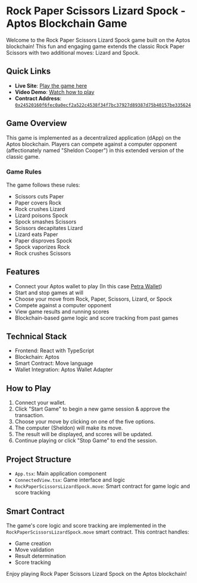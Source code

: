 
# Rock Paper Scissors Lizard Spock - Aptos Blockchain Game

Welcome to the Rock Paper Scissors Lizard Spock game built on the Aptos blockchain! This fun and engaging game extends the classic Rock Paper Scissors with two additional moves: Lizard and Spock.

## Quick Links

- **Live Site**: [Play the game here](https://aptos-game-subhajitroycode.netlify.app/)
- **Video Demo**: [Watch how to play](https://x.com/subhajitroycode/status/1830996257541693820)
- **Contract Address**: [`0x24520160f6fec0a0ecf2a522c4538f34f7bc37927d89387d75b40157be335624`](https://explorer.aptoslabs.com/account/0x24520160f6fec0a0ecf2a522c4538f34f7bc37927d89387d75b40157be335624?network=testnet)

## Game Overview

This game is implemented as a decentralized application (dApp) on the Aptos blockchain. Players can compete against a computer opponent (affectionately named "Sheldon Cooper") in this extended version of the classic game.

### Game Rules

The game follows these rules:
- Scissors cuts Paper
- Paper covers Rock
- Rock crushes Lizard
- Lizard poisons Spock
- Spock smashes Scissors
- Scissors decapitates Lizard
- Lizard eats Paper
- Paper disproves Spock
- Spock vaporizes Rock
- Rock crushes Scissors

## Features

- Connect your Aptos wallet to play (In this case [Petra Wallet](https://petra.app/))
- Start and stop games at will
- Choose your move from Rock, Paper, Scissors, Lizard, or Spock
- Compete against a computer opponent
- View game results and running scores
- Blockchain-based game logic and score tracking from past games

## Technical Stack

- Frontend: React with TypeScript
- Blockchain: Aptos
- Smart Contract: Move language
- Wallet Integration: Aptos Wallet Adapter

## How to Play

1. Connect your wallet.
2. Click "Start Game" to begin a new game session & approve the transaction.
3. Choose your move by clicking on one of the five options.
4. The computer (Sheldon) will make its move.
5. The result will be displayed, and scores will be updated.
6. Continue playing or click "Stop Game" to end the session.

## Project Structure

- `App.tsx`: Main application component
- `ConnectedView.tsx`: Game interface and logic
- `RockPaperScissorsLizardSpock.move`: Smart contract for game logic and score tracking

## Smart Contract

The game's core logic and score tracking are implemented in the `RockPaperScissorsLizardSpock.move` smart contract. This contract handles:

- Game creation
- Move validation
- Result determination
- Score tracking


Enjoy playing Rock Paper Scissors Lizard Spock on the Aptos blockchain!
